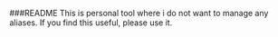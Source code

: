 ###README
This is personal tool where i do not want to manage any aliases. If you find this useful, please use it.

